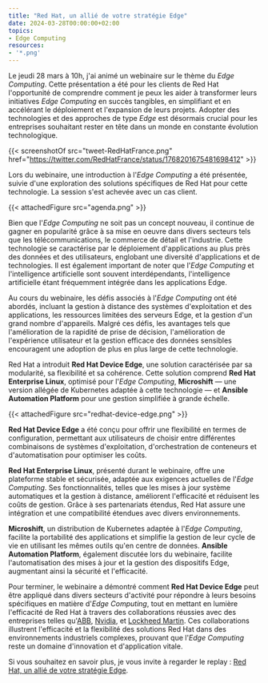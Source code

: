 ```yaml
---
title: "Red Hat, un allié de votre stratégie Edge"
date: 2024-03-28T00:00:00+02:00
topics:
- Edge Computing
resources:
- '*.png'
---
```


Le jeudi 28 mars à 10h, j'ai animé un webinaire sur le thème du *Edge Computing*. Cette présentation a été pour les clients de Red Hat l'opportunité de comprendre comment je peux les aider à transformer leurs initiatives *Edge Computing* en succès tangibles, en simplifiant et en accélérant le déploiement et l'expansion de leurs projets. Adopter des technologies et des approches de type *Edge* est désormais crucial pour les entreprises souhaitant rester en tête dans un monde en constante évolution technologique.

<!--more-->

{{< screenshotOf src="tweet-RedHatFrance.png" href="https://twitter.com/RedHatFrance/status/1768201675481698412" >}}

Lors du webinaire, une introduction à l'*Edge Computing* a été présentée, suivie d'une exploration des solutions spécifiques de Red Hat pour cette technologie.
La session s'est achevée avec un cas client.

{{< attachedFigure src="agenda.png" >}}

Bien que l'*Edge Computing* ne soit pas un concept nouveau, il continue de gagner en popularité grâce à sa mise en oeuvre dans divers secteurs tels que les télécommunications, le commerce de détail et l'industrie.
Cette technologie se caractérise par le déploiement d'applications au plus près des données et des utilisateurs, englobant une diversité d'applications et de technologies.
Il est également important de noter que l'*Edge Computing* et l'intelligence artificielle sont souvent interdépendants, l'intelligence artificielle étant fréquemment intégrée dans les applications Edge.

Au cours du webinaire, les défis associés à l'*Edge Computing* ont été abordés, incluant la gestion à distance des systèmes d'exploitation et des applications, les ressources limitées des serveurs Edge, et la gestion d'un grand nombre d'appareils.
Malgré ces défis, les avantages tels que l'amélioration de la rapidité de prise de décision, l'amélioration de l'expérience utilisateur et la gestion efficace des données sensibles encouragent une adoption de plus en plus large de cette technologie.

Red Hat a introduit **Red Hat Device Edge**, une solution caractérisée par sa modularité, sa flexibilité et sa cohérence.
Cette solution comprend **Red Hat Enterprise Linux**, optimisé pour l'*Edge Computing*, **Microshift** — une version allégée de Kubernetes adaptée à cette technologie — et **Ansible Automation Platform** pour une gestion simplifiée à grande échelle.

{{< attachedFigure src="redhat-device-edge.png" >}}

**Red Hat Device Edge** a été conçu pour offrir une flexibilité en termes de configuration, permettant aux utilisateurs de choisir entre différentes combinaisons de systèmes d'exploitation, d'orchestration de conteneurs et d'automatisation pour optimiser les coûts.

**Red Hat Enterprise Linux**, présenté durant le webinaire, offre une plateforme stable et sécurisée, adaptée aux exigences actuelles de l'*Edge Computing*.
Ses fonctionnalités, telles que les mises à jour système automatiques et la gestion à distance, améliorent l'efficacité et réduisent les coûts de gestion.
Grâce à ses partenariats étendus, Red Hat assure une intégration et une compatibilité étendues avec divers environnements.

**Microshift**, un distribution de Kubernetes adaptée à l'*Edge Computing*, facilite la portabilité des applications et simplifie la gestion de leur cycle de vie en utilisant les mêmes outils qu'en centre de données.
**Ansible Automation Platform**, également discutée lors du webinaire, facilite l'automatisation des mises à jour et la gestion des dispositifs Edge, augmentant ainsi la sécurité et l'efficacité.

Pour terminer, le webinaire a démontré comment **Red Hat Device Edge** peut être appliqué dans divers secteurs d'activité pour répondre à leurs besoins spécifiques en matière d'*Edge Computing*, tout en mettant en lumière l'efficacité de Red Hat à travers des collaborations réussies avec des entreprises telles qu'[ABB](https://www.redhat.com/en/blog/abb-and-red-hat-delivering-operational-excellence-industrial-edge), [Nvidia](https://docs.nvidia.com/datacenter/cloud-native/edge/latest/nvidia-gpu-with-device-edge.html), et [Lockheed Martin](https://www.redhat.com/en/about/press-releases/lockheed-martin-red-hat-collaborate-advance-artificial-intelligence-military-missions).
Ces collaborations illustrent l'efficacité et la flexibilité des solutions Red Hat dans des environnements industriels complexes, prouvant que l'*Edge Computing* reste un domaine d'innovation et d'application vitale.

Si vous souhaitez en savoir plus, je vous invite à regarder le replay : [Red Hat, un allié de votre stratégie Edge](https://events.redhat.com/profile/form/index.cfm?PKformID=0x1037116abcd&sc_cid=7015Y000003swShQAI).
